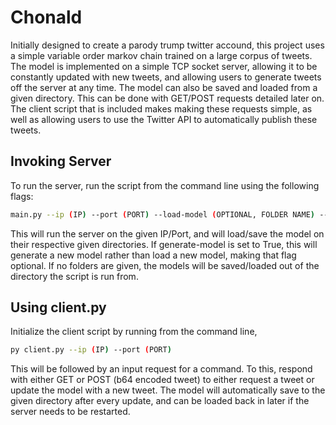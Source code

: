 # Chonald

Initially designed to create a parody trump twitter accound, this project uses a simple variable order markov chain trained on a large corpus of tweets. The model is implemented on a simple TCP socket server, allowing it to be constantly updated with new tweets, and allowing users to generate tweets off the server at any time. The model can also be saved and loaded from a given directory. This can be done with GET/POST requests detailed later on. The client script that is included makes making these requests simple, as well as allowing users to use the Twitter API to automatically publish these tweets.

## Invoking Server

To run the server, run the script from the command line using the following flags:
```bash
main.py --ip (IP) --port (PORT) --load-model (OPTIONAL, FOLDER NAME) --save-model (OPTIONAL, FOLDER NAME) --generate-model (OPTIONAL, Default = False, True/False)
```
This will run the server on the given IP/Port, and will load/save the model on their respective given directories. If generate-model is set to True, this will generate a new model rather than load a new model, making that flag optional. If no folders are given, the models will be saved/loaded out of the directory the script is run from.

## Using client.py

Initialize the client script by running from the command line,
```bash
py client.py --ip (IP) --port (PORT)
```
This will be followed by an input request for a command. To this, respond with either GET or POST (b64 encoded tweet) to either request a tweet or update the model with a new tweet. The model will automatically save to the given directory after every update, and can be loaded back in later if the server needs to be restarted.
